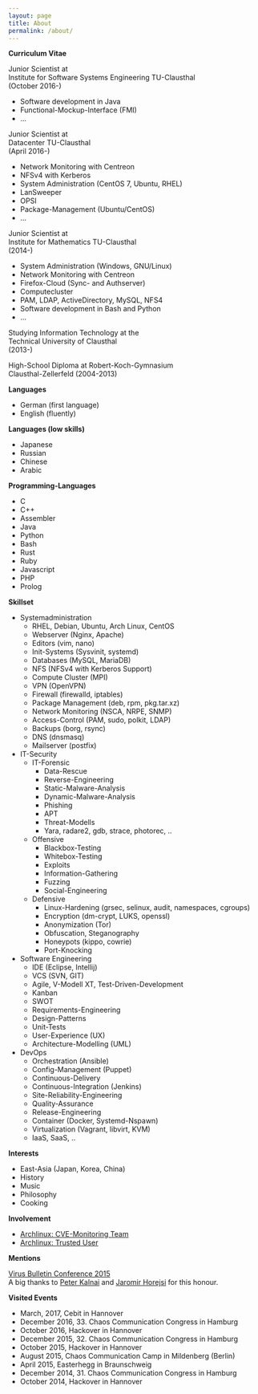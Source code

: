 ```yaml
---
layout: page
title: About
permalink: /about/
---
```

  
**Curriculum Vitae**  

Junior Scientist at  
Institute for Software Systems Engineering TU-Clausthal  
(October 2016-)  
  
* Software development in Java  
* Functional-Mockup-Interface (FMI)
* ...
  
Junior Scientist at  
Datacenter TU-Clausthal  
(April 2016-)  
  
* Network Monitoring with Centreon  
* NFSv4 with Kerberos  
* System Administration (CentOS 7, Ubuntu, RHEL)  
* LanSweeper
* OPSI
* Package-Management (Ubuntu/CentOS)
* ...  
  
Junior Scientist at    
Institute for Mathematics TU-Clausthal  
(2014-)  

* System Administration (Windows, GNU/Linux)  
* Network Monitoring with Centreon  
* Firefox-Cloud (Sync- and Authserver)  
* Computecluster  
* PAM, LDAP, ActiveDirectory, MySQL, NFS4  
* Software development in Bash and Python  
* ...  
  
Studying Information Technology at the    
Technical University of Clausthal    
(2013-)    
  
High-School Diploma at Robert-Koch-Gymnasium    
Clausthal-Zellerfeld (2004-2013)  
  
**Languages**  

* German (first language)   
* English (fluently)  
  
**Languages (low skills)**  

* Japanese   
* Russian   
* Chinese  
* Arabic  
  
**Programming-Languages**  

* C   
* C++  
* Assembler  
* Java  
* Python  
* Bash  
* Rust  
* Ruby  
* Javascript
* PHP
* Prolog 
  
**Skillset**

* Systemadministration
    * RHEL, Debian, Ubuntu, Arch Linux, CentOS
    * Webserver (Nginx, Apache)
    * Editors (vim, nano)
    * Init-Systems (Sysvinit, systemd)
    * Databases (MySQL, MariaDB)
    * NFS (NFSv4 with Kerberos Support)
    * Compute Cluster (MPI)
    * VPN (OpenVPN)
    * Firewall (firewalld, iptables)
    * Package Management (deb, rpm, pkg.tar.xz)
    * Network Monitoring (NSCA, NRPE, SNMP)
    * Access-Control (PAM, sudo, polkit, LDAP)
    * Backups (borg, rsync)
    * DNS (dnsmasq)
    * Mailserver (postfix)
* IT-Security
    * IT-Forensic
        * Data-Rescue
        * Reverse-Engineering
        * Static-Malware-Analysis
        * Dynamic-Malware-Analysis
        * Phishing
        * APT
        * Threat-Modells
        * Yara, radare2, gdb, strace, photorec, ..
    * Offensive
        * Blackbox-Testing
        * Whitebox-Testing
        * Exploits
        * Information-Gathering
        * Fuzzing
        * Social-Engineering
    * Defensive
        * Linux-Hardening (grsec, selinux, audit, namespaces, cgroups)
        * Encryption (dm-crypt, LUKS, openssl)
        * Anonymization (Tor)
        * Obfuscation, Steganography
        * Honeypots (kippo, cowrie)
        * Port-Knocking
* Software Engineering
    * IDE (Eclipse, Intellij)
    * VCS (SVN, GIT)
    * Agile, V-Modell XT, Test-Driven-Development
    * Kanban
    * SWOT
    * Requirements-Engineering
    * Design-Patterns
    * Unit-Tests
    * User-Experience (UX)
    * Architecture-Modelling (UML)
* DevOps
    * Orchestration (Ansible)
    * Config-Management (Puppet)
    * Continuous-Delivery
    * Continuous-Integration (Jenkins)
    * Site-Reliability-Engineering
    * Quality-Assurance
    * Release-Engineering
    * Container (Docker, Systemd-Nspawn)
    * Virtualization (Vagrant, libvirt, KVM)
    * IaaS, SaaS, ..
  
**Interests**  

* East-Asia (Japan, Korea, China)  
* History  
* Music  
* Philosophy
* Cooking
  
**Involvement**    

* [Archlinux: CVE-Monitoring Team](https://www.archlinux.org/people/support-staff/)  
* [Archlinux: Trusted User](https://www.archlinux.org/people/trusted-users/)  
  
**Mentions**  

[Virus Bulletin Conference 2015](https://www.virusbtn.com/pdf/conference_slides/2015/KalnaiHorejsi-VB2015.pdf)    
A big thanks to [Peter Kalnai](https://twitter.com/pkalnai) and [Jaromir Horejsi](https://twitter.com/JaromirHorejsi) for this honour.    
  
**Visited Events**  

* March, 2017, Cebit in Hannover
* December 2016, 33. Chaos Communication Congress in Hamburg
* October 2016, Hackover in Hannover
* December 2015, 32. Chaos Communication Congress in Hamburg  
* October 2015, Hackover in Hannover  
* August 2015, Chaos Communication Camp in Mildenberg (Berlin)  
* April 2015, Easterhegg in Braunschweig  
* December 2014, 31. Chaos Communication Congress in Hamburg  
* October 2014, Hackover in Hannover  
  
